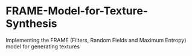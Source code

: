 # FRAME-Model-for-Texture-Synthesis
Implementing the FRAME (Filters, Random Fields and Maximum Entropy) model for generating textures
